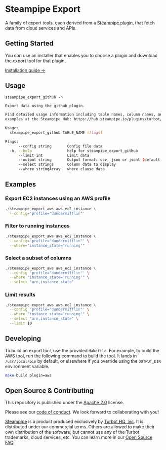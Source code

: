 # Steampipe Export

A family of export tools, each derived from a [Steampipe plugin](https://hub.steampipe.io/plugins), that fetch data from cloud services and APIs.

## Getting Started

You can use an installer that enables you to choose a plugin and download the export tool for that plugin.

[Installation guide →](https://steampipe.io/docs/steampipe_export/install)

## Usage

`steampipe_export_github -h`

```bash
Export data using the github plugin.

Find detailed usage information including table names, column names, and
examples at the Steampipe Hub: https://hub.steampipe.io/plugins/turbot/github

Usage:
  steampipe_export_github TABLE_NAME [flags]

Flags:
      --config string       Config file data
  -h, --help                help for steampipe_export_github
      --limit int           Limit data
      --output string       Output format: csv, json or jsonl (default "csv")
      --select strings      Column data to display
      --where stringArray   where clause data
```

## Examples

### Export EC2 instances using an AWS profile

```bash
./steampipe_export_aws aws_ec2_instance \
  --config='profile="dundermifflin"'
```

### Filter to running instances

```bash
./steampipe_export_aws aws_ec2_instance \
  --config='profile="dundermifflin"' \
  --where="instance_state='running'"
```

### Select a subset of columns

```bash
./steampipe_export_aws aws_ec2_instance \
  --config 'profile="dundermifflin"' \
  --where "instance_state='running'" \
  --select "arn,instance_state"
```

### Limit results

```bash
./steampipe_export_aws aws_ec2_instance \
  --config 'profile="dundermifflin"' \
  --where "instance_state='running'" \
  --select "arn,instance_state" \
  --limit 10
```

## Developing

To build an export tool, use the provided `Makefile`. For example, to build the AWS tool, run the following command to build the tool. It lands in `/usr/local/bin` by default, or elsewhere if you override using the `OUTPUT_DIR` environment variable.

```bash
make build plugin=aws
```

## Open Source & Contributing

This repository is published under the [Apache 2.0](./blob/main/LICENSE) license. 

Please see our [code of conduct](https://github.com/turbot/.github/blob/main/CODE_OF_CONDUCT.md). We look forward to collaborating with you!

[Steampipe](https://steampipe.io) is a product produced exclusively by [Turbot HQ, Inc](https://turbot.com). It is distributed under our commercial terms. Others are allowed to make their own distribution of the software, but cannot use any of the Turbot trademarks, cloud services, etc. You can learn more in our [Open Source FAQ](https://turbot.com/open-source).
